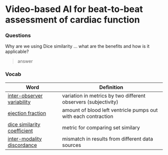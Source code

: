 # Video-based AI for beat-to-beat assessment of cardiac function


### Questions 
Why are we using Dice similarity ... what are the benefits and how is it applicable? 
> answer 




### Vocab

| Word            | Definition |
|-----------------|-----------------|
| [inter-observer variability](https://www.wisdomlib.org/concept/interobserver-variability) | variation in metrics by two different observers (subjectivity) |
| [ejection fraction](https://en.wikipedia.org/wiki/Ejection_fraction) | amount of blood left ventricle pumps out with each contraction |
| [dice similarity coefficient](https://en.wikipedia.org/wiki/Dice-S%C3%B8rensen_coefficient) | metric for comparing set similary |
| [inter-modality discordance]() | mismatch in results from different data sources |




